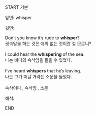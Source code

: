START
기본

앞면:
whisper


뒷면:
<div>Don’t you know it’s rude to <b>whisper</b>? </div><div>귓속말을 하는 것은 예의 없는 짓이란 걸 모르니?</div><div><br></div><div><div>I could hear the <b>whispering</b> of the sea. </div><div>나는 바다의 속삭임을 들을 수 있었다.</div></div><div><br></div><div><div>I’ve heard <b>whispers</b> that he’s leaving. </div><div>나는 그가 떠날 거라는 소문을 들었다.</div></div><div><br></div><div>속삭이다 , 속삭임 , 소문</div>


해석:
<!--ID: 1746614454962-->
END